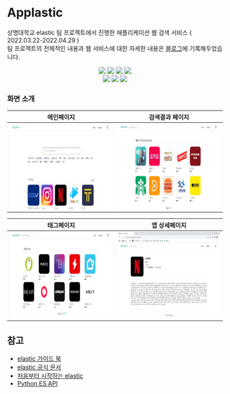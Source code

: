 # Applastic 
상명대학교 elastic 팀 프로젝트에서 진행한 애플리케이션 웹 검색 서비스 ( 2022.03.22-2022.04.29 ) <br>
팀 프로젝트의 전체적인 내용과 웹 서비스에 대한 자세한 내용은 [블로그](https://ssbinn.github.io/project/elastic-project/)에 기록해두었습니다.
<br>
<p align='center'>
    <img src="https://img.shields.io/badge/Django-v2.2.5-0095D5?logo=Django"/>
    <img src="https://img.shields.io/badge/python-v3.9.10-3766AB?logo=python"/>
    <img src="https://img.shields.io/badge/HTML-v5-E34F26?logo=HTML"/>
    <img src="https://img.shields.io/badge/TailwindCSS-v3.0-blue?logo=TailwindCSS"/> <br>
    <img src="https://img.shields.io/badge/Elasticsearch-v7.17.0-005571?logo=Elasticsearch"/>
    <img src="https://img.shields.io/badge/Kibana-v7.17.0-005571?logo=Kibana"/>
    <img src="https://img.shields.io/badge/logstash-v7.17.0-005571?logo=logstash"/>
    
</p>

### 화면 소개

|               메인페이지              |                검색결과 페이지              |
| :----------------------------------: | :----------------------------------: | 
| <img src="https://github.com/ssbinn/applastic-django/blob/main/img/home.JPG" width='400px' height='200px'>                                | <img src='https://github.com/ssbinn/applastic-django/blob/main/img/%EA%B2%80%EC%83%89%20%EA%B2%B0%EA%B3%BC.JPG' width='400px'  height='200px'>                                 |

|                태그페이지              |                앱 상세페이지               |
| :----------------------------------: | :----------------------------------: |
| <img src='https://github.com/ssbinn/applastic-django/blob/main/img/tagtag.JPG' width='400px' height='200px'>                                 | <img src='https://github.com/ssbinn/applastic-django/blob/main/img/netflix.JPG' width='400px' height='200px'>                                 |



## 참고
- [elastic 가이드 북](https://esbook.kimjmin.net/)
- [elastic 공식 문서](https://www.elastic.co/guide/index.html)
- [처음부터 시작하는 elastic](https://www.youtube.com/watch?v=Ks0P49B4OsA&list=PLhFRZgJc2afp0gaUnQf68kJHPXLG16YCf)
- [Python ES API](https://elasticsearch-py.readthedocs.io/en/v8.1.1/)
